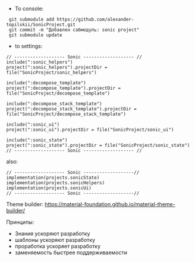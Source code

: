 - To console:

```
 git submodule add https://github.com/alexander-topilskii/SonicProject.git
 git commit -m "Добавлен сабмодуль: sonic project"
 git submodule update
```

- to settings:

```
// ------------------- Sonic ------------------- //
include(":sonic_helpers")
project(":sonic_helpers").projectDir = file("SonicProject/sonic_helpers")

include(":decompose_template")
project(":decompose_template").projectDir = file("SonicProject/decompose_template")

include(":decompose_stack_template")
project(":decompose_stack_template").projectDir = file("SonicProject/decompose_stack_template")

include(":sonic_ui")
project(":sonic_ui").projectDir = file("SonicProject/sonic_ui")

include(":sonic_state")
project(":sonic_state").projectDir = file("SonicProject/sonic_state")
// ------------------- Sonic ------------------- //
```

also:

```
// ------------------- Sonic -------------------//
implementation(projects.sonicState)
implementation(projects.sonicHelpers)
implementation(projects.sonicUi)
// ------------------- Sonic -------------------//
```

Theme builder:
https://material-foundation.github.io/material-theme-builder/

Принципы:

- Знания ускоряют разработку
- шаблоны ускоряют разработку
- проработка ускоряет разработку
- заменяемость быстрее поддерживаемости
